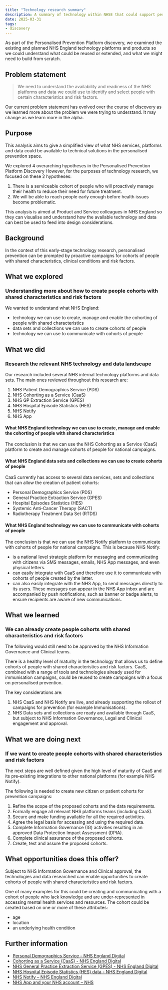 ```yaml
---
title: "Technology research summary"
description: A summary of technology within NHSE that could support personalised prevention work
date: 2025-03-31
tags:
- discovery
---
```


As part of the Personalised Prevention Platform discovery, we examined the existing and planned NHS England technology platforms and products so we could understand what could be reused or extended, and what we might need to build from scratch.

## Problem statement

> We need to understand the availability and readiness of the NHS platforms and data we could use to identify and select people with certain characteristics and risk factors.

Our current problem statement has evolved over the course of discovery as we learned more about the problem we were trying to understand. It may change as we learn more in the alpha.

## Purpose

This analysis aims to give a simplified view of what NHS services, platforms and data could be available to technical solutions in the personalised prevention space.

We explored 4 overarching hypotheses in the Personalised Prevention Platform Discovery  However, for the purposes of technology research, we focused on these 2 hypotheses:
1. There is a serviceable cohort of people who will proactively manage their health to reduce their need for future treatment.
2. We will be able to reach people early enough before health issues become problematic.

This analysis is aimed at Product and Service colleagues in NHS England so they can visualise and understand how the available technology and data can best be used to feed into design considerations.

## Background

In the context of this early‑stage technology research, personalised prevention can be prompted by proactive campaigns for cohorts of people with shared characteristics, clinical conditions and risk factors.

## What we explored

### Understanding more about how to create people cohorts with shared characteristics and risk factors

We wanted to understand what NHS England:
- technology we can use to create, manage and enable the cohorting of people with shared characteristics
- data sets and collections we can use to create cohorts of people
- technology we can use to communicate with cohorts of people

## What we did

### Research the relevant NHS technology and data landscape

Our research included several NHS internal technology platforms and data sets. The main ones reviewed throughout this research are:
1. NHS Patient Demographics Service (PDS)
2. NHS Cohorting as a Service (CaaS)
3. NHS GP Extraction Service (GPES)
4. NHS Hospital Episode Statistics (HES)
5. NHS Notify
6. NHS App

#### What NHS England technology we can use to create, manage and enable the cohorting of people with shared characteristics

The conclusion is that we can use the NHS Cohorting as a Service (CaaS) platform to create and manage cohorts of people for national campaigns.

#### What NHS England data sets and collections we can use to create cohorts of people

CaaS currently has access to several data services, sets and collections that can allow the creation of patient cohorts:
- Personal Demographics Service (PDS)
- General Practice Extraction Service (GPES)
- Hospital Episodes Statistics (HES)
- Systemic Anti-Cancer Therapy (SACT)
- Radiotherapy Treatment Data Set (RTDS)

#### What NHS England technology we can use to communicate with cohorts of people

The conclusion is that we can use the NHS Notify platform to communicate with cohorts of people for national campaigns. This is because NHS Notify:

- is a national level strategic platform for messaging and communicating with citizens via SMS messages, emails, NHS App messages, and even physical letters.
- can easily integrate with CaaS and therefore use it to communicate with cohorts of people created by the latter.
- can also easily integrate with the NHS App, to send messages directly to its users. These messages can appear in the NHS App inbox and are accompanied by push notifications, such as banner or badge alerts, to ensure recipients are aware of new communications.

## What we learned

### We can already create people cohorts with shared characteristics and risk factors

The following would still need to be approved by the NHS Information Governance and Clinical teams.

There is a healthy level of maturity in the technology that allows us to define cohorts of people with shared characteristics and risk factors. CaaS, combined with a range of tools and technologies already used for immunisation campaigns, could be reused to create campaigns with a focus on personalised prevention.

The key considerations are:

1.  NHS CaaS and NHS Notify are live, and already supporting the rollout of campaigns for prevention (for example Immunisations).
2. NHS Data sets and collections are ready and available through CaaS, but subject to NHS Information Governance, Legal and Clinical engagement and approval.

## What we are doing next

### If we want to create people cohorts with shared characteristics and risk factors

The next steps are well defined given the high level of maturity of CaaS and its pre‑existing integrations to other national platforms (for example NHS Notify).

The following is needed to create new citizen or patient cohorts for prevention campaigns:
1. Refine the scope of the proposed cohorts and the data requirements.
2. Formally engage all relevant NHS platforms teams (including CaaS).
3. Secure and make funding available for all the required activities.
4. Agree the legal basis for accessing and using the required data.
5. Complete Information Governance (IG) activities resulting in an approved Data Protection Impact Assessment (DPIA).
6. Complete clinical assurance of the proposed cohorts.
7. Create, test and assure the proposed cohorts.

## What opportunities does this offer?

Subject to NHS Information Governance and Clinical approval, the technologies and data researched can enable opportunities to create cohorts of people with shared characteristics and risk factors.

One of many examples for this could be creating and communicating with a cohort of people who lack knowledge and are under‑represented in accessing mental health services and resources. The cohort could be created based on one or more of these attributes:
- age
- location
- an underlying health condition


## Further information

- [Personal Demographics Service - NHS England Digital](https://digital.nhs.uk/services/personal-demographics-service")
- [Cohorting as a Service (CaaS) - NHS England Digital](https://digital.nhs.uk/services/cohorting-as-a-service-caas")
- [NHS General Practice Extraction Service (GPES) - NHS England Digital](https://digital.nhs.uk/services/general-practice-extraction-service)
- [NHS Hospital Episode Statistics (HES) data - NHS England Digital](https://digital.nhs.uk/data-and-information/data-tools-and-services/data-services/hospital-episode-statistics)
- [NHS Notify – NHS England Digital](https://digital.nhs.uk/services/nhs-notify")
- [NHS App and your NHS account – NHS](https://www.nhs.uk/nhs-app/")
